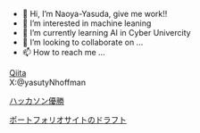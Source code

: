 - 👋 Hi, I’m Naoya-Yasuda,  give me work!!
- 👀 I’m interested in machine leaning
- 🌱 I’m currently learning AI in Cyber Univercity
- 💞️ I’m looking to collaborate on ...
- 📫 How to reach me ...

[Qiita](https://qiita.com/2301330039zz)<br>
X:@yasutyNhoffman

[ハッカソン優勝](https://hacku.yahoo.co.jp/hacku2023_online/index.html)

[ポートフォリオサイトのドラフト](https://naoya-yasuda.github.io/portfolio/)
<!---
Naoya-Yasuda/Naoya-Yasuda is a ✨ special ✨ repository because its `README.md` (this file) appears on your GitHub profile.
You can click the Preview link to take a look at your changes.
--->
